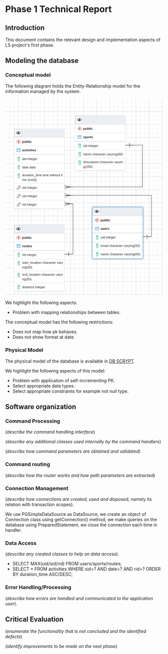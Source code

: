 # Phase 1 Technical Report

## Introduction

This document contains the relevant design and implementation aspects of LS project's first phase.

## Modeling the database

### Conceptual model ###

The following diagram holds the Entity-Relationship model for the information managed by the system.

![alt text](https://github.com/konradw98/private-g01/blob/main/docs/templates/DB_SCHEMA_LS.png)

We highlight the following aspects:

* Problem with mapping relationships between tables.

The conceptual model has the following restrictions:

* Does not map how pk behaves. 
* Does not show format at date.

    
### Physical Model ###

The physical model of the database is available in [DB SCRYPT](https://github.com/konradw98/private-g01/blob/main/src/test/sql/scryptDb.sql).

We highlight the following aspects of this model:

* Problem with application of self-incrementing PK.
* Select appropriate data types.
* Select appropriate constraints for example not null type.

## Software organization

### Command Processing

(_describe the command handling interface_)

(_describe any additional classes used internally by the command handlers_)

(_describe how command parameters are obtained and validated_)

### Command routing

(_describe how the router works and how path parameters are extracted_)


### Connection Management

(_describe how connections are created, used and disposed_, namely its relation with transaction scopes).

We use PGSimpleDataSource as DataSource, we create an object of Connection class using getConnection() method, we make queries on the database using PreparedStatement, we close the connection each time in handler.


### Data Access

(_describe any created classes to help on data access_).

* SELECT MAX(uid/sid/rid) FROM users/sports/routes;
* SELECT * FROM activities WHERE sid=? AND date=? AND rid=? ORDER BY duration_time ASC/DESC;

### Error Handling/Processing

(_describe how errors are handled and communicated to the application user_).

## Critical Evaluation

(_enumerate the functionality that is not concluded and the identified defects_)

(_identify improvements to be made on the next phase_)
